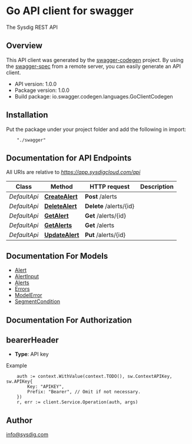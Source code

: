 # Go API client for swagger

The Sysdig REST API

## Overview
This API client was generated by the [swagger-codegen](https://github.com/swagger-api/swagger-codegen) project.  By using the [swagger-spec](https://github.com/swagger-api/swagger-spec) from a remote server, you can easily generate an API client.

- API version: 1.0.0
- Package version: 1.0.0
- Build package: io.swagger.codegen.languages.GoClientCodegen

## Installation
Put the package under your project folder and add the following in import:
```
    "./swagger"
```

## Documentation for API Endpoints

All URIs are relative to *https://app.sysdigcloud.com/api*

Class | Method | HTTP request | Description
------------ | ------------- | ------------- | -------------
*DefaultApi* | [**CreateAlert**](docs/DefaultApi.md#createalert) | **Post** /alerts | 
*DefaultApi* | [**DeleteAlert**](docs/DefaultApi.md#deletealert) | **Delete** /alerts/{id} | 
*DefaultApi* | [**GetAlert**](docs/DefaultApi.md#getalert) | **Get** /alerts/{id} | 
*DefaultApi* | [**GetAlerts**](docs/DefaultApi.md#getalerts) | **Get** /alerts | 
*DefaultApi* | [**UpdateAlert**](docs/DefaultApi.md#updatealert) | **Put** /alerts/{id} | 


## Documentation For Models

 - [Alert](docs/Alert.md)
 - [AlertInput](docs/AlertInput.md)
 - [Alerts](docs/Alerts.md)
 - [Errors](docs/Errors.md)
 - [ModelError](docs/ModelError.md)
 - [SegmentCondition](docs/SegmentCondition.md)


## Documentation For Authorization

## bearerHeader
- **Type**: API key 

Example
```
	auth := context.WithValue(context.TODO(), sw.ContextAPIKey, sw.APIKey{
		Key: "APIKEY",
		Prefix: "Bearer", // Omit if not necessary.
	})
    r, err := client.Service.Operation(auth, args)
```

## Author

info@sysdig.com

